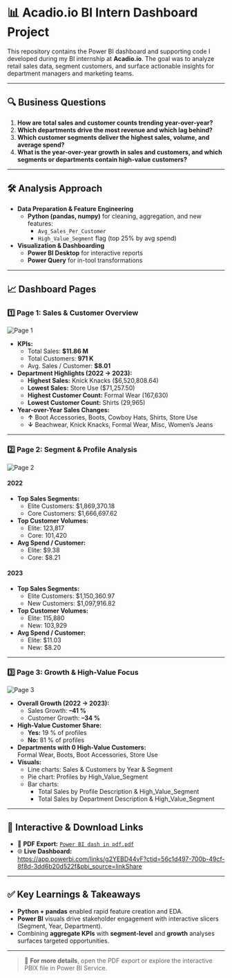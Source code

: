 # 📊 Acadio.io BI Intern Dashboard Project

This repository contains the Power BI dashboard and supporting code I developed during my BI internship at **Acadio.io**. The goal was to analyze retail sales data, segment customers, and surface actionable insights for department managers and marketing teams.

---

## 🔍 Business Questions

1. **How are total sales and customer counts trending year-over-year?**  
2. **Which departments drive the most revenue and which lag behind?**  
3. **Which customer segments deliver the highest sales, volume, and average spend?**  
4. **What is the year-over-year growth in sales and customers, and which segments or departments contain high-value customers?**

---

## 🛠 Analysis Approach

- **Data Preparation & Feature Engineering**  
  - **Python (pandas, numpy)** for cleaning, aggregation, and new features:  
    - `Avg_Sales_Per_Customer`  
    - `High_Value_Segment` flag (top 25% by avg spend)  
- **Visualization & Dashboarding**  
  - **Power BI Desktop** for interactive reports  
  - **Power Query** for in-tool transformations  

---

## 📈 Dashboard Pages

### 1️⃣ Page 1: Sales & Customer Overview  
![Page 1](https://github.com/user-attachments/assets/1f3e040b-c22a-4350-ab75-e61dd897c870)  
- **KPIs:**  
  - Total Sales: **\$11.86 M**  
  - Total Customers: **971 K**  
  - Avg. Sales / Customer: **\$8.01**  
- **Department Highlights (2022 → 2023):**  
  - **Highest Sales:** Knick Knacks (\$6,520,808.64)  
  - **Lowest Sales:** Store Use (\$71,257.50)  
  - **Highest Customer Count:** Formal Wear (167,630)  
  - **Lowest Customer Count:** Shirts (29,965)  
- **Year-over-Year Sales Changes:**  
  - **↑** Boot Accessories, Boots, Cowboy Hats, Shirts, Store Use  
  - **↓** Beachwear, Knick Knacks, Formal Wear, Misc, Women’s Jeans  

---

### 2️⃣ Page 2: Segment & Profile Analysis  
![Page 2](https://github.com/user-attachments/assets/e378a647-32ab-42c4-9eef-acb050bd77d1)  
#### 2022  
- **Top Sales Segments:**  
  - Elite Customers: \$1,869,370.18  
  - Core Customers: \$1,666,697.62  
- **Top Customer Volumes:**  
  - Elite: 123,817  
  - Core: 101,420  
- **Avg Spend / Customer:**  
  - Elite: \$9.38  
  - Core: \$8.21  

#### 2023  
- **Top Sales Segments:**  
  - Elite Customers: \$1,150,360.97  
  - New Customers: \$1,097,916.82  
- **Top Customer Volumes:**  
  - Elite: 115,880  
  - New: 103,929  
- **Avg Spend / Customer:**  
  - Elite: \$11.03  
  - New: \$8.20  

---

### 3️⃣ Page 3: Growth & High-Value Focus  
![Page 3](https://github.com/user-attachments/assets/81e56c63-aa24-422f-ad64-fd4b896d8c93)  
- **Overall Growth (2022 → 2023):**  
  - Sales Growth: **–41 %**  
  - Customer Growth: **–34 %**  
- **High-Value Customer Share:**  
  - **Yes:** 19 % of profiles  
  - **No:** 81 % of profiles  
- **Departments with 0 High-Value Customers:**  
  Formal Wear, Boots, Boot Accessories, Store Use  
- **Visuals:**  
  - Line charts: Sales & Customers by Year & Segment  
  - Pie chart: Profiles by High_Value_Segment  
  - Bar charts:  
    - Total Sales by Profile Description & High_Value_Segment  
    - Total Sales by Department Description & High_Value_Segment  

---

## 🔗 Interactive & Download Links

- 📄 **PDF Export:** [`Power BI dash in pdf.pdf`](./Power%20BI%20dash%20in%20pdf.pdf)  
- 🌐 **Live Dashboard:**  
  https://app.powerbi.com/links/g2YEBD44vF?ctid=56c1d497-700b-49cf-8f8d-3dd6b20d522f&pbi_source=linkShare  

---

## ✅ Key Learnings & Takeaways

- **Python + pandas** enabled rapid feature creation and EDA.  
- **Power BI** visuals drive stakeholder engagement with interactive slicers (Segment, Year, Department).  
- Combining **aggregate KPIs** with **segment-level** and **growth** analyses surfaces targeted opportunities.

---

> 📣 **For more details**, open the PDF export or explore the interactive PBIX file in Power BI Service.  
